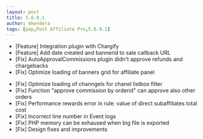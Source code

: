 ```yaml
---
layout: post
title: 5.6.9.1
author: mkendera
tags: [pap,Post Affiliate Pro,5.6.9.1]
---
```


- [Feature] Integration plugin with Chargify
- [Feature] Add date created and bannerid to sale callback URL
- [Fix] AutoApprovalCommissions plugin didn't approve refunds and chargebacks
- [Fix] Optimize loading of banners grid for affiliate panel

<!--more-->

- [Fix] Optimize loading of channgels for chanel listbox filter
- [Fix] Function "approve commission by orderid" can approve also other orders
- [Fix] Performance rewards error in rule: value of direct subaffiliates total cost
- [Fix] Incorrect line number in Event logs
- [Fix] PHP memory can be exhaused when big file is exported
- [Fix] Design fixes and improvements
